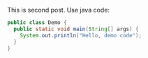 This is second post. 
Use java code:
```java
public class Demo {
  public static void main(String[] args) {
    System.out.println("Hello, demo code");
  }
}
```
